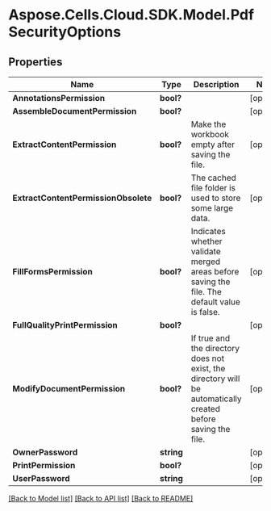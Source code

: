 # Aspose.Cells.Cloud.SDK.Model.PdfSecurityOptions
## Properties

Name | Type | Description | Notes
------------ | ------------- | ------------- | -------------
**AnnotationsPermission** | **bool?** |  | [optional] 
**AssembleDocumentPermission** | **bool?** |  | [optional] 
**ExtractContentPermission** | **bool?** | Make the workbook empty after saving the file. | [optional] 
**ExtractContentPermissionObsolete** | **bool?** | The cached file folder is used to store some large data. | [optional] 
**FillFormsPermission** | **bool?** | Indicates whether validate merged areas before saving the file. The default value is false.              | [optional] 
**FullQualityPrintPermission** | **bool?** |  | [optional] 
**ModifyDocumentPermission** | **bool?** | If true and the directory does not exist, the directory will be automatically created before saving the file.              | [optional] 
**OwnerPassword** | **string** |  | [optional] 
**PrintPermission** | **bool?** |  | [optional] 
**UserPassword** | **string** |  | [optional] 

[[Back to Model list]](../README.md#documentation-for-models) [[Back to API list]](../README.md#documentation-for-api-endpoints) [[Back to README]](../README.md)

